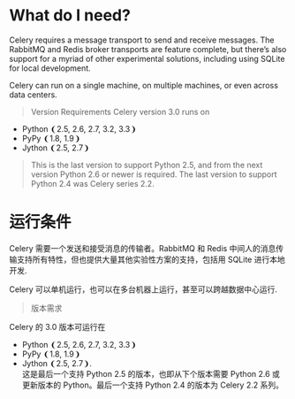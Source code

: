 # What do I need?

Celery requires a message transport to send and receive messages. The RabbitMQ and Redis broker transports are feature complete, but there’s also support for a myriad of other experimental solutions, including using SQLite for local development.   

Celery can run on a single machine, on multiple machines, or even across data centers.    


>  Version Requirements
  Celery version 3.0 runs on  
  * Python ❨2.5, 2.6, 2.7, 3.2, 3.3❩  
  * PyPy ❨1.8, 1.9❩  
  * Jython ❨2.5, 2.7❩

>  This is the last version to support Python 2.5, and from the next version Python 2.6 or newer is required. The last version to support Python 2.4 was Celery series 2.2.  



# 运行条件

Celery 需要一个发送和接受消息的传输者。RabbitMQ 和 Redis 中间人的消息传输支持所有特性，但也提供大量其他实验性方案的支持，包括用 SQLite 进行本地开发.

Celery 可以单机运行，也可以在多台机器上运行，甚至可以跨越数据中心运行.

> 版本需求

 Celery 的 3.0 版本可运行在

 * Python ❨2.5, 2.6, 2.7, 3.2, 3.3❩  
 * PyPy ❨1.8, 1.9❩  
 * Jython ❨2.5, 2.7❩.  
 这是最后一个支持 Python 2.5 的版本，也即从下个版本需要 Python 2.6 或更新版本的 Python。最后一个支持 Python 2.4 的版本为 Celery 2.2 系列。